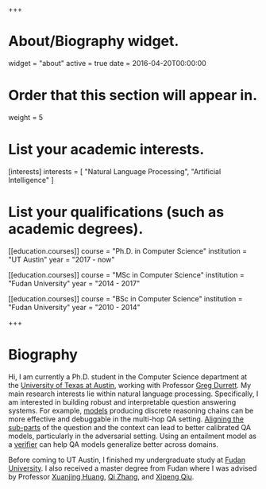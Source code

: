 +++
# About/Biography widget.
widget = "about"
active = true
date = 2016-04-20T00:00:00

# Order that this section will appear in.
weight = 5

# List your academic interests.
[interests]
  interests = [
    "Natural Language Processing",
    "Artificial Intelligence"
  ]

# List your qualifications (such as academic degrees).
[[education.courses]]
  course = "Ph.D. in Computer Science"
  institution = "UT Austin"
  year = "2017 - now"

[[education.courses]]
  course = "MSc in Computer Science"
  institution = "Fudan University"
  year = "2014 - 2017"

[[education.courses]]
  course = "BSc in Computer Science"
  institution = "Fudan University"
  year = "2010 - 2014"
 
+++

# Biography

Hi, I am currently a Ph.D. student in the Computer Science department at the [University of Texas at Austin](https://www.utexas.edu/), working with Professor [Greg Durrett](http://www.cs.utexas.edu/~gdurrett/). My main research interests lie within natural language processing. Specifically, I am interested in building robust and interpretable question answering systems. For example, [models](https://arxiv.org/pdf/1910.02610.pdf) producing discrete reasoning chains can be more effective and debuggable in the multi-hop QA setting. [Aligning the sub-parts](https://arxiv.org/pdf/2004.14648.pdf) of the question and the context can lead to better calibrated QA models, particularly in the adversarial setting. Using an entailment model as a [verifier](https://arxiv.org/pdf/2104.08731.pdf) can help QA models generalize better across domains.  

Before coming to UT Austin, I finished my undergraduate study at [Fudan University](http://www.fudan.edu.cn/en/). I also received a master degree from Fudan where I was advised by Professor [Xuanjing Huang](http://nlp.fudan.edu.cn/xjhuang/), [Qi Zhang](http://jkx.fudan.edu.cn/~qzhang/), and [Xipeng Qiu](http://nlp.fudan.edu.cn/xpqiu/en.html). 
